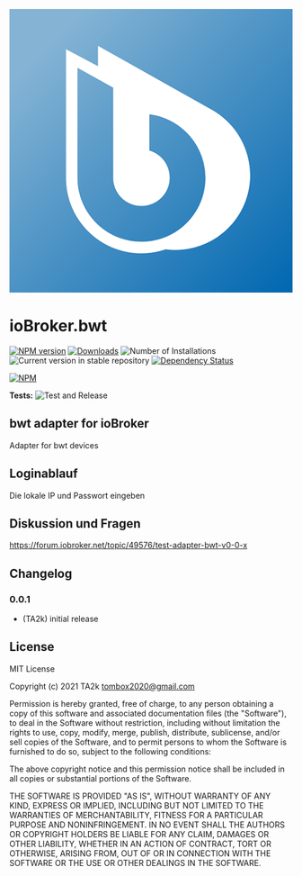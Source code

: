 ![Logo](admin/bwt.png)
# ioBroker.bwt

[![NPM version](https://img.shields.io/npm/v/iobroker.bwt.svg)](https://www.npmjs.com/package/iobroker.bwt)
[![Downloads](https://img.shields.io/npm/dm/iobroker.bwt.svg)](https://www.npmjs.com/package/iobroker.bwt)
![Number of Installations](https://iobroker.live/badges/bwt-installed.svg)
![Current version in stable repository](https://iobroker.live/badges/bwt-stable.svg)
[![Dependency Status](https://img.shields.io/david/TA2k/iobroker.bwt.svg)](https://david-dm.org/TA2k/iobroker.bwt)

[![NPM](https://nodei.co/npm/iobroker.bwt.png?downloads=true)](https://nodei.co/npm/iobroker.bwt/)

**Tests:** ![Test and Release](https://github.com/TA2k/ioBroker.bwt/workflows/Test%20and%20Release/badge.svg)

## bwt adapter for ioBroker

Adapter for bwt devices

## Loginablauf

Die lokale IP und Passwort eingeben

## Diskussion und Fragen

<https://forum.iobroker.net/topic/49576/test-adapter-bwt-v0-0-x>

## Changelog

### 0.0.1
* (TA2k) initial release

## License
MIT License

Copyright (c) 2021 TA2k <tombox2020@gmail.com>

Permission is hereby granted, free of charge, to any person obtaining a copy
of this software and associated documentation files (the "Software"), to deal
in the Software without restriction, including without limitation the rights
to use, copy, modify, merge, publish, distribute, sublicense, and/or sell
copies of the Software, and to permit persons to whom the Software is
furnished to do so, subject to the following conditions:

The above copyright notice and this permission notice shall be included in all
copies or substantial portions of the Software.

THE SOFTWARE IS PROVIDED "AS IS", WITHOUT WARRANTY OF ANY KIND, EXPRESS OR
IMPLIED, INCLUDING BUT NOT LIMITED TO THE WARRANTIES OF MERCHANTABILITY,
FITNESS FOR A PARTICULAR PURPOSE AND NONINFRINGEMENT. IN NO EVENT SHALL THE
AUTHORS OR COPYRIGHT HOLDERS BE LIABLE FOR ANY CLAIM, DAMAGES OR OTHER
LIABILITY, WHETHER IN AN ACTION OF CONTRACT, TORT OR OTHERWISE, ARISING FROM,
OUT OF OR IN CONNECTION WITH THE SOFTWARE OR THE USE OR OTHER DEALINGS IN THE
SOFTWARE.